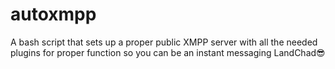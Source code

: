 # autoxmpp

A bash script that sets up a proper public XMPP server with all the needed plugins for proper function so you can be an instant messaging LandChad😎